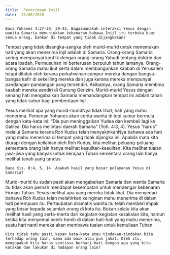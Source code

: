 ```yaml
---
title:  Penerimaan Injil
date:  23/08/2020
---
```


`Baca Yohanes 4:27-30, 39-42. Bagaimanakah interaksi Yesus dengan wanita Samaria menunjukkan kebenaran bahawa Injil itu terbuka buat semua orang, bahkan di tempat yang tidak dijangkakan?`

Tempat yang tidak disangka-sangka oleh murid-murid untuk menemukan hati yang akan menerima Injil adalah di Samaria. Orang-orang Samaria sering mempunyai konflik dengan orang-orang Yahudi tentang doktrin dan acara ibadah. Permusuhan ini berterusan berpuluh tahun lamanya.	Orang-orang Samaria mahu ikut serta dalam membangunkan kaabah di Yerusalem tetapi ditolak oleh kerana perkahwinan campur mereka dengan bangsa-bangsa kafir di sekeliling mereka dan juga kerana mereka mempunyai pandangan-pandangan yang tersendiri. Akibatnya, orang Samaria membina kaabah mereka sendiri di Gunung Gerizim. Murid-murid Yesus dengan senang hati mengabaikan Samaria memandangkan tempat ini adalah tanah yang tidak subur bagi pemberitaan Injil.

Yesus melihat apa yang murid-muridNya tidak lihat; hati yang mahu menerima. Pemerian Yohanes akan cerita wanita di tepi sumur bermula dengan kata-kata ini: “Dia pun meninggalkan Yudea dan kembali lagi ke Galilea. Dia harus melintasi daerah Samaria” (Yoh. 4:3, 4). Yesus “harus” melalui Samaria kerana Roh Kudus telah menyakinkanNya bahawa ada hati yang mahu menerima di tempat yang tidak dijangka ini. Apabila mata kita diurapi dengan keilahian oleh Roh Kudus, kita melihat peluang-peluang sementara orang lain hanya melihat kesulitan-kesulitan. Kita melihat tuaian jiwa-jiwa yang banyak untuk kerajaan Tuhan sementara orang lain hanya melihat tanah yang tandus.

`Baca Kis. 8:4, 5, 14. Apakah hasil yang besar pelayanan Yesus di Samaria?`

Murid-murid itu sudah pasti akan mengabaikan Samaria dan wanita Samaria itu tidak akan pernah mendapat kesempatan untuk mendengar kebenaran Firman Tuhan. Yesus melihat apa yang mereka tidak lihat. Dia menyedari bahawa Roh Kudus telah melahirkan keinginan mahu menerima di dalam hati perempuan itu. Pertaubatan dramatik wanita itu telah memberi impak yang besar kepada sejumlah orang di kota itu. Bukan selalu kita akan melihat hasil yang serta-merta dari kegiatan-kegiatan kesaksian kita, namun ketika kita menyemai benih-benih di dalam hati-hati yang mahu menerima, suatu hari nanti mereka akan membawa tuaian untuk kemuliaan Tuhan.

`Kita tidak tahu pasti kesan kata-kata atau tindakan-tindakan kita terhadap orang lain, sama ada baik atau pun jahat. Oleh itu, mengapakah kita harus sentiasa berhati-hati dengan apa yang kita katakan dan lakukan di hadapan orang lain?`